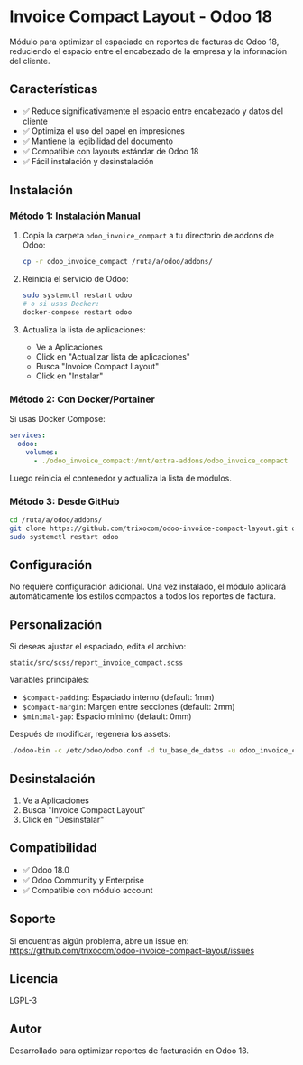 # Invoice Compact Layout - Odoo 18

Módulo para optimizar el espaciado en reportes de facturas de Odoo 18, reduciendo el espacio entre el encabezado de la empresa y la información del cliente.

## Características

- ✅ Reduce significativamente el espacio entre encabezado y datos del cliente
- ✅ Optimiza el uso del papel en impresiones
- ✅ Mantiene la legibilidad del documento
- ✅ Compatible con layouts estándar de Odoo 18
- ✅ Fácil instalación y desinstalación

## Instalación

### Método 1: Instalación Manual

1. Copia la carpeta `odoo_invoice_compact` a tu directorio de addons de Odoo:
   ```bash
   cp -r odoo_invoice_compact /ruta/a/odoo/addons/
   ```

2. Reinicia el servicio de Odoo:
   ```bash
   sudo systemctl restart odoo
   # o si usas Docker:
   docker-compose restart odoo
   ```

3. Actualiza la lista de aplicaciones:
   - Ve a Aplicaciones
   - Click en "Actualizar lista de aplicaciones"
   - Busca "Invoice Compact Layout"
   - Click en "Instalar"

### Método 2: Con Docker/Portainer

Si usas Docker Compose:

```yaml
services:
  odoo:
    volumes:
      - ./odoo_invoice_compact:/mnt/extra-addons/odoo_invoice_compact
```

Luego reinicia el contenedor y actualiza la lista de módulos.

### Método 3: Desde GitHub

```bash
cd /ruta/a/odoo/addons/
git clone https://github.com/trixocom/odoo-invoice-compact-layout.git odoo_invoice_compact
sudo systemctl restart odoo
```

## Configuración

No requiere configuración adicional. Una vez instalado, el módulo aplicará automáticamente los estilos compactos a todos los reportes de factura.

## Personalización

Si deseas ajustar el espaciado, edita el archivo:
```
static/src/scss/report_invoice_compact.scss
```

Variables principales:
- `$compact-padding`: Espaciado interno (default: 1mm)
- `$compact-margin`: Margen entre secciones (default: 2mm)
- `$minimal-gap`: Espacio mínimo (default: 0mm)

Después de modificar, regenera los assets:
```bash
./odoo-bin -c /etc/odoo/odoo.conf -d tu_base_de_datos -u odoo_invoice_compact
```

## Desinstalación

1. Ve a Aplicaciones
2. Busca "Invoice Compact Layout"
3. Click en "Desinstalar"

## Compatibilidad

- ✅ Odoo 18.0
- ✅ Odoo Community y Enterprise
- ✅ Compatible con módulo account

## Soporte

Si encuentras algún problema, abre un issue en:
https://github.com/trixocom/odoo-invoice-compact-layout/issues

## Licencia

LGPL-3

## Autor

Desarrollado para optimizar reportes de facturación en Odoo 18.

